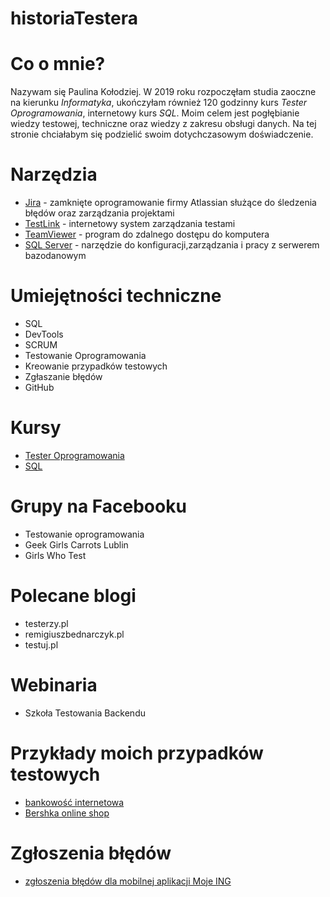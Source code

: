 # historiaTestera
# Co o mnie?
Nazywam się Paulina Kołodziej. W 2019 roku rozpoczęłam studia zaoczne na kierunku *Informatyka*,  ukończyłam również 120 godzinny kurs *Tester Oprogramowania*, internetowy kurs *SQL*. Moim celem jest pogłębianie wiedzy testowej, techniczne oraz wiedzy z zakresu obsługi danych. Na tej stronie chciałabym się podzielić swoim dotychczasowym doświadczenie.  

# Narzędzia
* [Jira](https://www.atlassian.com/pl/software/jira) - zamknięte oprogramowanie firmy Atlassian służące do śledzenia błędów oraz zarządzania projektami 
* [TestLink](http://testlink.org/) -  internetowy system zarządzania testami 
* [TeamViewer](https://www.teamviewer.com/pl/) - program do zdalnego dostępu do komputera 
* [SQL Server](https://www.microsoft.com/pl-pl) - narzędzie do konfiguracji,zarządzania i pracy z serwerem bazodanowym

# Umiejętności techniczne

* SQL
* DevTools
* SCRUM
* Testowanie Oprogramowania
* Kreowanie przypadków testowych
* Zgłaszanie błędów
* GitHub

# Kursy

* [Tester Oprogramowania](https://lait.pl/)
* [SQL](https://www.udemy.com/course/kurs-sql/)

# Grupy na Facebooku

* Testowanie  oprogramowania
* Geek Girls Carrots Lublin
* Girls Who Test

# Polecane blogi

* testerzy.pl
* remigiuszbednarczyk.pl
* testuj.pl

# Webinaria

* Szkoła Testowania Backendu

# Przykłady moich przypadków testowych

* [bankowość internetowa](https://docs.google.com/spreadsheets/d/14-nJjRtvNG15s_-oDDjWtdQS-T2Fyz6hGlZBr_R6HWI/edit?usp=sharing)
* [Bershka online shop](https://docs.google.com/spreadsheets/d/1Jbvxx7LcEougN1eJm4tVN1GGtuQuolDs-9TuwTjjWDA/edit?usp=sharing)
# Zgłoszenia błędów 

* [zgłoszenia błędów dla mobilnej aplikacji Moje ING](https://docs.google.com/document/d/1N5PJ57TR54URDoO8ORI1LxagjUxlJrGDmGTl6ZaCWDw/edit?usp=sharing)
